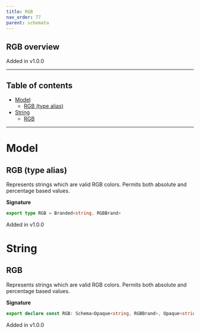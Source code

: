 ```yaml
---
title: RGB
nav_order: 77
parent: schemata
---
```


## RGB overview

Added in v1.0.0

---

<h2 class="text-delta">Table of contents</h2>

- [Model](#model)
  - [RGB (type alias)](#rgb-type-alias)
- [String](#string)
  - [RGB](#rgb)

---

# Model

## RGB (type alias)

Represents strings which are valid RGB colors. Permits both absolute and percentage based values.

**Signature**

```ts
export type RGB = Branded<string, RGBBrand>
```

Added in v1.0.0

# String

## RGB

Represents strings which are valid RGB colors. Permits both absolute and percentage based values.

**Signature**

```ts
export declare const RGB: Schema<Opaque<string, RGBBrand>, Opaque<string, RGBBrand>>
```

Added in v1.0.0
